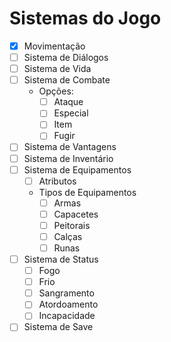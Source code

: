 # Sistemas do Jogo
- [x] Movimentação
- [ ] Sistema de Diálogos
- [ ] Sistema de Vida
- [ ] Sistema de Combate
  - Opções:
    - [ ] Ataque
    - [ ] Especial
    - [ ] Item
    - [ ] Fugir
- [ ] Sistema de Vantagens
- [ ] Sistema de Inventário
- [ ] Sistema de Equipamentos
  - [ ] Atributos
  - Tipos de Equipamentos
    - [ ] Armas
    - [ ] Capacetes
    - [ ] Peitorais
    - [ ] Calças
    - [ ] Runas
- [ ] Sistema de Status
  - [ ] Fogo
  - [ ] Frio
  - [ ] Sangramento
  - [ ] Atordoamento
  - [ ] Incapacidade
- [ ] Sistema de Save